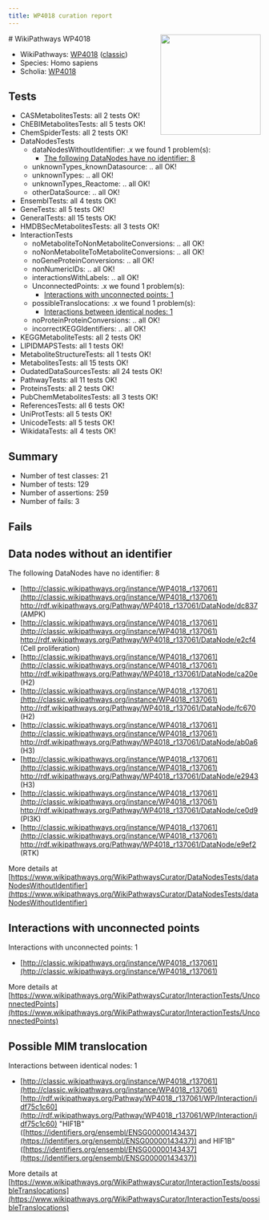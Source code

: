 ```yaml
---
title: WP4018 curation report
---
```


<img style="float: right; width: 200px" src="https://upload.wikimedia.org/wikipedia/commons/thumb/8/83/Wplogo_with_text_500.png/640px-Wplogo_with_text_500.png" />
# WikiPathways WP4018

* WikiPathways: [WP4018](https://wikipathways.org/pathways/WP4018) ([classic](https://classic.wikipathways.org/instance/WP4018))
* Species: Homo sapiens
* Scholia: [WP4018](https://scholia.toolforge.org/wikipathways/WP4018)
## Tests
* CASMetabolitesTests: all 2 tests OK!
* ChEBIMetabolitesTests: all 5 tests OK!
* ChemSpiderTests: all 2 tests OK!
* DataNodesTests
    * dataNodesWithoutIdentifier: .x we found 1 problem(s):
        * [The following DataNodes have no identifier: 8](#d2d32fa7)
    * unknownTypes_knownDatasource: .. all OK!
    * unknownTypes: .. all OK!
    * unknownTypes_Reactome: .. all OK!
    * otherDataSource: .. all OK!
* EnsemblTests: all 4 tests OK!
* GeneTests: all 5 tests OK!
* GeneralTests: all 15 tests OK!
* HMDBSecMetabolitesTests: all 3 tests OK!
* InteractionTests
    * noMetaboliteToNonMetaboliteConversions: .. all OK!
    * noNonMetaboliteToMetaboliteConversions: .. all OK!
    * noGeneProteinConversions: .. all OK!
    * nonNumericIDs: .. all OK!
    * interactionsWithLabels: .. all OK!
    * UnconnectedPoints: .x we found 1 problem(s):
        * [Interactions with unconnected points: 1](#35a61ad9)
    * possibleTranslocations: .x we found 1 problem(s):
        * [Interactions between identical nodes: 1](#1c118206)
    * noProteinProteinConversions: .. all OK!
    * incorrectKEGGIdentifiers: .. all OK!
* KEGGMetaboliteTests: all 2 tests OK!
* LIPIDMAPSTests: all 1 tests OK!
* MetaboliteStructureTests: all 1 tests OK!
* MetabolitesTests: all 15 tests OK!
* OudatedDataSourcesTests: all 24 tests OK!
* PathwayTests: all 11 tests OK!
* ProteinsTests: all 2 tests OK!
* PubChemMetabolitesTests: all 3 tests OK!
* ReferencesTests: all 6 tests OK!
* UniProtTests: all 5 tests OK!
* UnicodeTests: all 5 tests OK!
* WikidataTests: all 4 tests OK!


## Summary

* Number of test classes: 21
* Number of tests: 129
* Number of assertions: 259
* Number of fails: 3

## Fails

<a name="d2d32fa7" />

## Data nodes without an identifier

The following DataNodes have no identifier: 8

* [http://classic.wikipathways.org/instance/WP4018_r137061](http://classic.wikipathways.org/instance/WP4018_r137061) http://rdf.wikipathways.org/Pathway/WP4018_r137061/DataNode/dc837 (AMPK)
* [http://classic.wikipathways.org/instance/WP4018_r137061](http://classic.wikipathways.org/instance/WP4018_r137061) http://rdf.wikipathways.org/Pathway/WP4018_r137061/DataNode/e2cf4 (Cell proliferation)
* [http://classic.wikipathways.org/instance/WP4018_r137061](http://classic.wikipathways.org/instance/WP4018_r137061) http://rdf.wikipathways.org/Pathway/WP4018_r137061/DataNode/ca20e (H2)
* [http://classic.wikipathways.org/instance/WP4018_r137061](http://classic.wikipathways.org/instance/WP4018_r137061) http://rdf.wikipathways.org/Pathway/WP4018_r137061/DataNode/fc670 (H2)
* [http://classic.wikipathways.org/instance/WP4018_r137061](http://classic.wikipathways.org/instance/WP4018_r137061) http://rdf.wikipathways.org/Pathway/WP4018_r137061/DataNode/ab0a6 (H3)
* [http://classic.wikipathways.org/instance/WP4018_r137061](http://classic.wikipathways.org/instance/WP4018_r137061) http://rdf.wikipathways.org/Pathway/WP4018_r137061/DataNode/e2943 (H3)
* [http://classic.wikipathways.org/instance/WP4018_r137061](http://classic.wikipathways.org/instance/WP4018_r137061) http://rdf.wikipathways.org/Pathway/WP4018_r137061/DataNode/ce0d9 (PI3K)
* [http://classic.wikipathways.org/instance/WP4018_r137061](http://classic.wikipathways.org/instance/WP4018_r137061) http://rdf.wikipathways.org/Pathway/WP4018_r137061/DataNode/e9ef2 (RTK)


More details at [https://www.wikipathways.org/WikiPathwaysCurator/DataNodesTests/dataNodesWithoutIdentifier](https://www.wikipathways.org/WikiPathwaysCurator/DataNodesTests/dataNodesWithoutIdentifier)

<a name="35a61ad9" />

## Interactions with unconnected points

Interactions with unconnected points: 1

* [http://classic.wikipathways.org/instance/WP4018_r137061](http://classic.wikipathways.org/instance/WP4018_r137061)


More details at [https://www.wikipathways.org/WikiPathwaysCurator/InteractionTests/UnconnectedPoints](https://www.wikipathways.org/WikiPathwaysCurator/InteractionTests/UnconnectedPoints)

<a name="1c118206" />

## Possible MIM translocation

Interactions between identical nodes: 1

* [http://classic.wikipathways.org/instance/WP4018_r137061](http://classic.wikipathways.org/instance/WP4018_r137061) [http://rdf.wikipathways.org/Pathway/WP4018_r137061/WP/Interaction/idf75c1c60](http://rdf.wikipathways.org/Pathway/WP4018_r137061/WP/Interaction/idf75c1c60) "HIF1B" ([https://identifiers.org/ensembl/ENSG00000143437](https://identifiers.org/ensembl/ENSG00000143437)) and 
HIF1B" ([https://identifiers.org/ensembl/ENSG00000143437](https://identifiers.org/ensembl/ENSG00000143437))


More details at [https://www.wikipathways.org/WikiPathwaysCurator/InteractionTests/possibleTranslocations](https://www.wikipathways.org/WikiPathwaysCurator/InteractionTests/possibleTranslocations)

